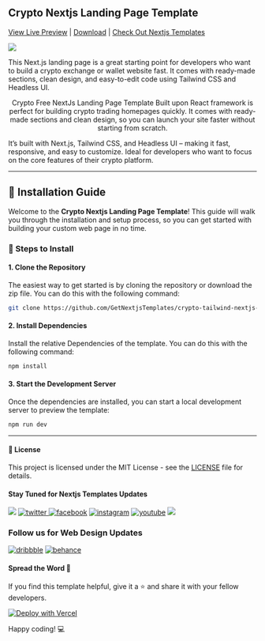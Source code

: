 ## Crypto Nextjs Landing Page Template
[View Live Preview](https://crypto-tailwind-nextjs-free.vercel.app/) | [Download](https://getnextjstemplates.com/products/crypto-free-nextjs-landing-page-template-with-tailwind-css-headless-ui) | [Check Out Nextjs Templates](https://getnextjstemplates.com/)

<a target="_blank" href="https://getnextjstemplates.com/products/crypto-free-nextjs-landing-page-template-with-tailwind-css-headless-ui">
  <img src="https://adminmart.github.io/template_api/images/website-template/Crypto-Free-NextJs-Landing-Page-Template-with-Tailwind-CSS.jpg" />
</a>

<p style="text-align:center;"> 

This Next.js landing page is a great starting point for developers who want to build a crypto exchange or wallet website fast. It comes with ready-made sections, clean design, and easy-to-edit code using Tailwind CSS and Headless UI. 

</p>
<p style="text-align:center;"> Crypto Free NextJs Landing Page Template Built upon React framework is perfect for building crypto trading homepages quickly. It comes with ready-made sections and clean design, so you can launch your site faster without starting from scratch.

It’s built with Next.js, Tailwind CSS, and Headless UI – making it fast, responsive, and easy to customize. Ideal for developers who want to focus on the core features of their crypto platform.
</p>

---
## 💾 Installation Guide

Welcome to the **Crypto Nextjs Landing Page Template**! This guide will walk you through the installation and setup process, so you can get started with building your custom web page in no time.

### 📝 Steps to Install

#### 1. **Clone the Repository**

The easiest way to get started is by cloning the repository or download the zip file. You can do this with the following command:

```bash
git clone https://github.com/GetNextjsTemplates/crypto-tailwind-nextjs-free.git
```

#### 2. **Install Dependencies**

Install the relative Dependencies of the template. You can do this with the following command:

```bash
npm install
```

#### 3. **Start the Development Server**

Once the dependencies are installed, you can start a local development server to preview the template: 

```bash
npm run dev
```

---

#### 📜 License

This project is licensed under the MIT License - see the [LICENSE](https://getnextjstemplates.com/privacy) file for details.

#### Stay Tuned for Nextjs Templates Updates

[![](https://img.shields.io/badge/GitHub-100000?style=for-the-badge&logo=github&logoColor=white)](http://github.com/GetNextjsTemplates/)  [![twitter](https://img.shields.io/badge/twitter-x?style=for-the-badge&logo=x&logoColor=white&color=%230f1419) ](https://x.com/Getnextjstemplt)  [
![facebook](https://img.shields.io/badge/facebook-logo?style=for-the-badge&logo=facebook&logoColor=white&color=%230866ff)](https://www.facebook.com/getnextjstemplates) [![instagram](https://img.shields.io/badge/instagram-logo?style=for-the-badge&logo=instagram&logoColor=white&color=%23F35369)](https://www.instagram.com/getnextjstemplates/)  [![youtube](https://img.shields.io/badge/youtube-logo?style=for-the-badge&logo=youtube&logoColor=white&color=%23cc0000)](https://www.youtube.com/@NextjsTemplates)  [![](https://img.shields.io/badge/LinkedIn-0077B5?style=for-the-badge&logo=linkedin&logoColor=white)](https://www.linkedin.com/in/nextjstemplates/)

### Follow us for Web Design Updates

[![dribbble](https://img.shields.io/badge/dribbble-logo?style=for-the-badge&logo=dribbble&logoColor=white&color=%23ea64d9)](https://dribbble.com/wrappixel) [![behance](https://img.shields.io/badge/behance-logo?style=for-the-badge&logo=behance&logoColor=white&color=%230057ff)](https://www.behance.net/GetNextjsTemplates/)


#### Spread the Word 📢

If you find this template helpful, give it a ⭐️ and share it with your fellow developers. 

[![Deploy with Vercel](https://vercel.com/button)](https://vercel.com/new/clone?repository-url=https://github.com/GetNextjsTemplates/crypto-tailwind-nextjs-free&root-directory=package)

Happy coding! 💻
